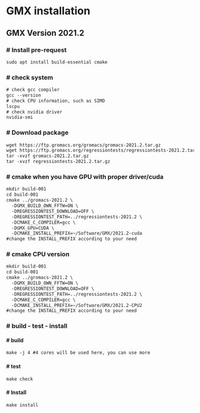 # GMX installation  
## GMX Version 2021.2  
### \# Install pre-request  
```diff
sudo apt install build-essential cmake
``` 
### \# check system  
```diff
# check gcc compiler
gcc --version
# check CPU information, such as SIMD
lscpu
# check nvidia driver
nvidia-smi
```
### \# Download package
```diff
wget https://ftp.gromacs.org/gromacs/gromacs-2021.2.tar.gz
wget https://ftp.gromacs.org/regressiontests/regressiontests-2021.2.tar.gz
tar -xvzf gromacs-2021.2.tar.gz
tar -xvzf regressiontests-2021.2.tar.gz
```
### \# cmake when you have GPU with proper driver/cuda  
```diff
mkdir build-001
cd build-001
cmake ../gromacs-2021.2 \
  -DGMX_BUILD_OWN_FFTW=ON \
  -DREGRESSIONTEST_DOWNLOAD=OFF \
  -DREGRESSIONTEST_PATH=../regressiontests-2021.2 \
  -DCMAKE_C_COMPILER=gcc \
  -DGMX_GPU=CUDA \
  -DCMAKE_INSTALL_PREFIX=~/Software/GMX/2021.2-cuda
#change the INSTALL_PREFIX according to your need
```
### \# cmake CPU version
```diff
mkdir build-001
cd build-001
cmake ../gromacs-2021.2 \
  -DGMX_BUILD_OWN_FFTW=ON \
  -DREGRESSIONTEST_DOWNLOAD=OFF \
  -DREGRESSIONTEST_PATH=../regressiontests-2021.2 \
  -DCMAKE_C_COMPILER=gcc \
  -DCMAKE_INSTALL_PREFIX=~/Software/GMX/2021.2-CPU2
#change the INSTALL_PREFIX according to your need
```
### \# build - test - install
#### \# build
```diff
make -j 4 #4 cores will be used here, you can use more
```
#### \# test
```diff
make check
```
#### \# Install
```diff
make install
```
